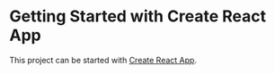 # Getting Started with Create React App

This project can be started with [Create React App](https://github.com/facebook/create-react-app).

